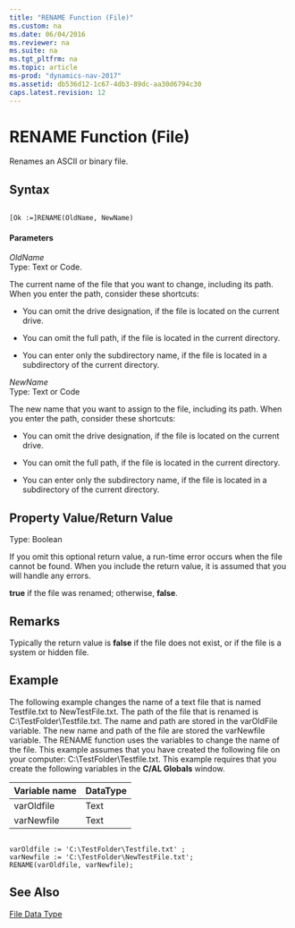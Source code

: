 ```yaml
---
title: "RENAME Function (File)"
ms.custom: na
ms.date: 06/04/2016
ms.reviewer: na
ms.suite: na
ms.tgt_pltfrm: na
ms.topic: article
ms-prod: "dynamics-nav-2017"
ms.assetid: db536d12-1c67-4db3-89dc-aa30d6794c30
caps.latest.revision: 12
---
```

# RENAME Function (File)
Renames an ASCII or binary file.  
  
## Syntax  
  
```  
  
[Ok :=]RENAME(OldName, NewName)  
```  
  
#### Parameters  
 *OldName*  
 Type: Text or Code.  
  
 The current name of the file that you want to change, including its path. When you enter the path, consider these shortcuts:  
  
-   You can omit the drive designation, if the file is located on the current drive.  
  
-   You can omit the full path, if the file is located in the current directory.  
  
-   You can enter only the subdirectory name, if the file is located in a subdirectory of the current directory.  
  
 *NewName*  
 Type: Text or Code  
  
 The new name that you want to assign to the file, including its path. When you enter the path, consider these shortcuts:  
  
-   You can omit the drive designation, if the file is located on the current drive.  
  
-   You can omit the full path, if the file is located in the current directory.  
  
-   You can enter only the subdirectory name, if the file is located in a subdirectory of the current directory.  
  
## Property Value/Return Value  
 Type: Boolean  
  
 If you omit this optional return value, a run-time error occurs when the file cannot be found. When you include the return value, it is assumed that you will handle any errors.  
  
 **true** if the file was renamed; otherwise, **false**.  
  
## Remarks  
 Typically the return value is **false** if the file does not exist, or if the file is a system or hidden file.  
  
## Example  
 The following example changes the name of a text file that is named Testfile.txt to NewTestFile.txt. The path of the file that is renamed is C:\\TestFolder\\Testfile.txt. The name and path are stored in the varOldFile variable. The new name and path of the file are stored the varNewfile variable. The RENAME function uses the variables to change the name of the file. This example assumes that you have created the following file on your computer: C:\\TestFolder\\Testfile.txt. This example requires that you create the following variables in the **C/AL Globals** window.  
  
|Variable name|DataType|  
|-------------------|--------------|  
|varOldfile|Text|  
|varNewfile|Text|  
  
```  
  
varOldfile := 'C:\TestFolder\Testfile.txt' ;  
varNewfile := 'C:\TestFolder\NewTestFile.txt';  
RENAME(varOldfile, varNewfile);  
```  
  
## See Also  
 [File Data Type](File-Data-Type.md)